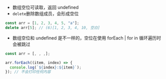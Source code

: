 - 数组空位可读取，返回 undefined
- `delete`删除数组成员，会形成空位

```js
const arr = [1, 2, 3, 4, 5, "a"];
delete arr[5]; // (6)[1, 2, 3, 4, 10, 空白]
```

- 数组空位和 undefined 是不一样的，空位在使用 forEach | for in 循环遍历时会被跳过

```js
const arr = [, , ,];

arr.forEach((item, index) => {
  console.log(`${index}:${item}`);
}); // 不会打印任何内容
```
